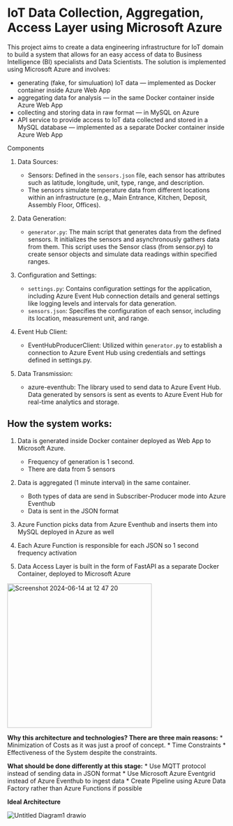 # IoT Data Collection, Aggregation, Access Layer using Microsoft Azure

This project aims to create a data engineering infrastructure for IoT domain to build a system that allows for an easy access of data to Business Intelligence (BI) specialists and Data Scientists. The solution is implemented using Microsoft Azure and involves:

* generating (fake, for simuluation) IoT data — implemented as Docker container inside Azure Web App
* aggregating data for analysis — in the same Docker container inside Azure Web App
* collecting and storing data in raw format — in MySQL on Azure
* API service to provide access to IoT data collected and stored in a MySQL database — implemented as a separate Docker container inside Azure Web App


Components
1. Data Sources:
   * Sensors: Defined in the `sensors.json` file, each sensor has attributes such as latitude, longitude, unit, type, range, and description.
   * The sensors simulate temperature data from different locations within an infrastructure (e.g., Main Entrance, Kitchen, Deposit, Assembly Floor, Offices).
2. Data Generation:
   * `generator.py`: The main script that generates data from the defined sensors. It initializes the sensors and asynchronously gathers data from them. This script uses the Sensor class (from sensor.py) to create sensor objects and simulate data readings within specified ranges.
3. Configuration and Settings:
   * `settings.py`: Contains configuration settings for the application, including Azure Event Hub connection details and general settings like logging levels and intervals for data generation.
   * `sensors.json`: Specifies the configuration of each sensor, including its location, measurement unit, and range.
4. Event Hub Client:
   * EventHubProducerClient: Utilized within `generator.py` to establish a connection to Azure Event Hub using credentials and settings defined in settings.py.

5. Data Transmission:
   * azure-eventhub: The library used to send data to Azure Event Hub. Data generated by sensors is sent as events to Azure Event Hub for real-time analytics and storage.


## How the system works:
1. Data is generated inside Docker container deployed as Web App to Microsoft Azure.
    * Frequency of generation is 1 second.
    * There are data from 5 sensors
2. Data is aggregated (1 minute interval) in the same container.
    * Both types of data are send in Subscriber-Producer mode into Azure Eventhub
    * Data is sent in the JSON format

3. Azure Function picks data from Azure Eventhub and inserts them into MySQL deployed in Azure as well
4. Each Azure Function is responsible for each JSON so 1 second frequency activation
5. Data Access Layer is built in the form of FastAPI as a separate Docker Container, deployed to Microsoft Azure

<img width="331" alt="Screenshot 2024-06-14 at 12 47 20" src="https://github.com/barto-official/axpo_challenge_2/assets/125658269/d2860ab3-2e4f-487c-909e-e395077346e3">


**Why this architecture and technologies? There are three main reasons:**
    * Minimization of Costs as it was just a proof of concept.
    * Time Constraints 
    * Effectiveness of the System despite the constraints. 

**What should be done differently at this stage:**
    * Use MQTT protocol instead of sending data in JSON format
    * Use Microsoft Azure Eventgrid instead of Azure Eventhub to ingest data 
    * Create Pipeline using Azure Data Factory rather than Azure Functions if possible


**Ideal Architecture**


![Untitled Diagram1 drawio](https://github.com/barto-official/axpo_challenge_2/assets/125658269/d0a68cff-4ec4-4564-8734-fc8f074aeede)



